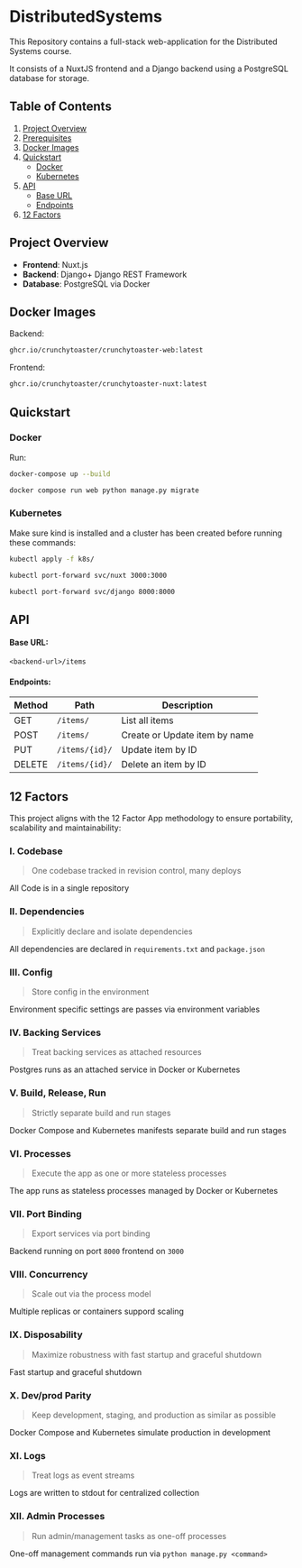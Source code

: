 # DistributedSystems
This Repository contains a full-stack web-application for the Distributed Systems course. 

It consists of a NuxtJS frontend and a Django backend using a PostgreSQL database for storage.

## Table of Contents

1. [Project Overview](#project-overview)  
2. [Prerequisites](#prerequisites)  
3. [Docker Images](#docker-images)
4. [Quickstart](#quickstart)  
   - [Docker](#docker)  
   - [Kubernetes](#kubernetes)  
5. [API](#api)  
   - [Base URL](#base-url)  
   - [Endpoints](#endpoints)  
6. [12 Factors](#12-factors) 

## Project Overview
- **Frontend**: Nuxt.js  
- **Backend**: Django+ Django REST Framework  
- **Database**: PostgreSQL via Docker

## Docker Images
Backend: 
```bash
ghcr.io/crunchytoaster/crunchytoaster-web:latest
```

Frontend:
```bash
ghcr.io/crunchytoaster/crunchytoaster-nuxt:latest
```

## Quickstart

### Docker
Run:
```bash
docker-compose up --build
```

```bash
docker compose run web python manage.py migrate
```

### Kubernetes
Make sure kind is installed and a cluster has been created before running these commands:
```bash
kubectl apply -f k8s/
```

```bash
kubectl port-forward svc/nuxt 3000:3000
```

```bash
kubectl port-forward svc/django 8000:8000
```

## API

#### Base URL:
`<backend-url>/items`

#### Endpoints:
| Method | Path | Description |
| ------ | --- | ---|
| GET    | `/items/` | List all items|
| POST | `/items/` |  Create or Update item by name |
| PUT | `/items/{id}/`|Update item by ID|
| DELETE | `/items/{id}/` | Delete an item by ID |

## 12 Factors
This project aligns with the 12 Factor App methodology to ensure portability, scalability and maintainability:

### I. Codebase
> One codebase tracked in revision control, many deploys

All Code is in a single repository

### II. Dependencies
> Explicitly declare and isolate dependencies

All dependencies are declared in `requirements.txt` and `package.json` 

### III. Config
> Store config in the environment

Environment specific settings are passes via environment variables

### IV. Backing Services
> Treat backing services as attached resources

Postgres runs as an attached service in Docker or Kubernetes

### V. Build, Release, Run
> Strictly separate build and run stages

Docker Compose and Kubernetes manifests separate build and run stages

### VI. Processes
> Execute the app as one or more stateless processes

The app runs as stateless processes managed by Docker or Kubernetes

### VII. Port Binding
> Export services via port binding

Backend running on port `8000` frontend on `3000`

### VIII. Concurrency
> Scale out via the process model

Multiple replicas or containers suppord scaling

### IX. Disposability
> Maximize robustness with fast startup and graceful shutdown

Fast startup and graceful shutdown

### X. Dev/prod Parity
> Keep development, staging, and production as similar as possible

Docker Compose and Kubernetes simulate production in development

### XI. Logs
> Treat logs as event streams

Logs are written to stdout for centralized collection

### XII. Admin Processes
> Run admin/management tasks as one-off processes

One-off management commands run via `python manage.py <command>`
